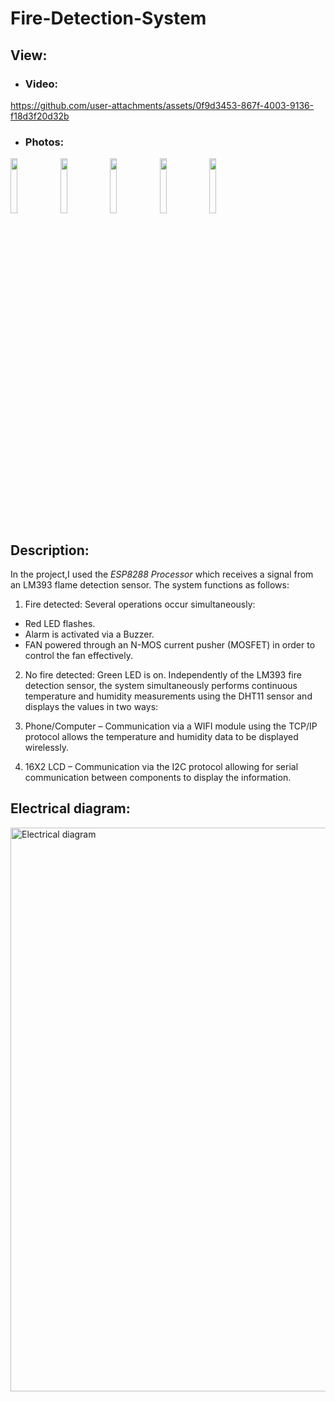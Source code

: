 # Fire-Detection-System
## View:
- ### Video:


https://github.com/user-attachments/assets/0f9d3453-867f-4003-9136-f18d3f20d32b


- ### Photos:
<img src="https://github.com/user-attachments/assets/6488e4da-5b37-48d6-8eae-b4324ced96be" width="15%"></img> 
<img src="https://github.com/user-attachments/assets/c5e0d2e0-fb81-4a64-8487-79a001bb3218" width="15%"></img> 
<img src="https://github.com/user-attachments/assets/a5b16994-3098-41de-a762-2e83be8e2247" width="15%"></img> 
<img src="https://github.com/user-attachments/assets/45ecedb3-f161-4676-9b5b-75babf77064a" width="15%"></img>
<img src="https://github.com/user-attachments/assets/7e94e1fc-8e90-4af9-aafb-625ea394c0aa" width="15%"></img> 

## Description:
In the project,I used the *ESP8288 Processor* which receives a signal from an LM393 flame detection sensor. 
The system functions as follows:
1.	Fire detected: 
Several operations occur simultaneously:
-	Red LED flashes.
-	Alarm is activated via a Buzzer.
-	FAN powered through an N-MOS current pusher (MOSFET) in order to control the fan effectively.

2.	No fire detected:
Green LED is on.
Independently of the  LM393 fire detection sensor, the system simultaneously performs continuous temperature and humidity measurements using the DHT11 sensor and displays the values in two ways:
1.	Phone/Computer – Communication via a WIFI module using the TCP/IP protocol allows the temperature and humidity data to be displayed wirelessly.

2.	16X2 LCD – Communication via the I2C protocol allowing for serial communication between components to display the information.

## Electrical diagram:
<img width="902" alt="Electrical diagram" src="https://github.com/user-attachments/assets/1880fa60-6480-4ad0-aa2c-f4179d125edc">

